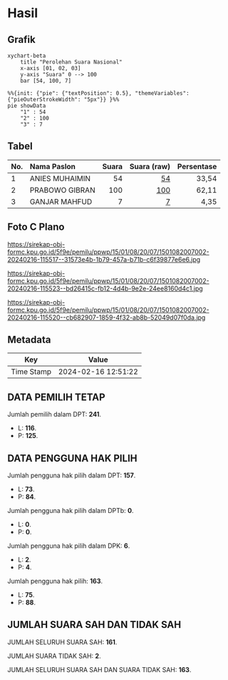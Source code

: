 # Hasil

## Grafik

```mermaid
xychart-beta
    title "Perolehan Suara Nasional"
    x-axis [01, 02, 03]
    y-axis "Suara" 0 --> 100
    bar [54, 100, 7]
```

```mermaid
%%{init: {"pie": {"textPosition": 0.5}, "themeVariables": {"pieOuterStrokeWidth": "5px"}} }%%
pie showData
    "1" : 54
    "2" : 100
    "3" : 7
```

## Tabel

| No. | Nama Paslon    | Suara | Suara (raw) | Persentase |
|:--- |:-------------- | -----:| -----------:| ----------:|
| 1   | ANIES MUHAIMIN | 54    | [54][p-1]   | 33,54      |
| 2   | PRABOWO GIBRAN | 100   | [100][p-2]  | 62,11      |
| 3   | GANJAR MAHFUD  | 7     | [7][p-3]    | 4,35       |


[p-1]: https://github.com/gigit-pemilu/pemilu-2024/blob/main/pilpres/hitung-suara/sub/15-jambi/sub/01--kerinci/sub/08-keliling-danau/sub/2007-kt-tuo-p-tengah/sub/002-tps/sub/paslon-1.txt
[p-2]: https://github.com/gigit-pemilu/pemilu-2024/blob/main/pilpres/hitung-suara/sub/15-jambi/sub/01--kerinci/sub/08-keliling-danau/sub/2007-kt-tuo-p-tengah/sub/002-tps/sub/paslon-2.txt
[p-3]: https://github.com/gigit-pemilu/pemilu-2024/blob/main/pilpres/hitung-suara/sub/15-jambi/sub/01--kerinci/sub/08-keliling-danau/sub/2007-kt-tuo-p-tengah/sub/002-tps/sub/paslon-3.txt

## Foto C Plano

https://sirekap-obj-formc.kpu.go.id/5f9e/pemilu/ppwp/15/01/08/20/07/1501082007002-20240216-115517--31573e4b-1b79-457a-b71b-c6f39877e6e6.jpg

https://sirekap-obj-formc.kpu.go.id/5f9e/pemilu/ppwp/15/01/08/20/07/1501082007002-20240216-115523--bd26415c-fb12-4d4b-9e2e-24ee8160d4c1.jpg

https://sirekap-obj-formc.kpu.go.id/5f9e/pemilu/ppwp/15/01/08/20/07/1501082007002-20240216-115520--cb682907-1859-4f32-ab8b-52049d07f0da.jpg


## Metadata

| Key        | Value               |
| ---------- | ------------------- |
| Time Stamp | 2024-02-16 12:51:22 |


## DATA PEMILIH TETAP

Jumlah pemilih dalam DPT: **241**.
 * L: **116**.
 * P: **125**.

## DATA PENGGUNA HAK PILIH

Jumlah pengguna hak pilih dalam DPT: **157**.
 * L: **73**.
 * P: **84**.

Jumlah pengguna hak pilih dalam DPTb: **0**.
 * L: **0**.
 * P: **0**.

Jumlah pengguna hak pilih dalam DPK: **6**.
 * L: **2**.
 * P: **4**.

Jumlah pengguna hak pilih: **163**.
 * L: **75**.
 * P: **88**.

## JUMLAH SUARA SAH DAN TIDAK SAH

JUMLAH SELURUH SUARA SAH: **161**.

JUMLAH SUARA TIDAK SAH: **2**.

JUMLAH SELURUH SUARA SAH DAN SUARA TIDAK SAH: **163**.


